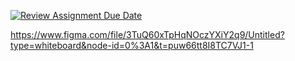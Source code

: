 [![Review Assignment Due Date](https://classroom.github.com/assets/deadline-readme-button-24ddc0f5d75046c5622901739e7c5dd533143b0c8e959d652212380cedb1ea36.svg)](https://classroom.github.com/a/Y748gS5A)

https://www.figma.com/file/3TuQ60xTpHqNOczYXiY2q9/Untitled?type=whiteboard&node-id=0%3A1&t=puw66tt8I8TC7VJ1-1 